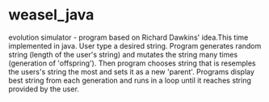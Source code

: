 # weasel_java
evolution simulator - program based on Richard Dawkins' idea.This time implemented in java.
User type a desired string. Program generates random string (length of the user's string) and mutates the string many times (generation of 'offspring'). Then program chooses string that is resemples the users's string the most and sets it as a new 'parent'. Programs display best string from each generation and runs in a loop until it reaches string provided by the user.
